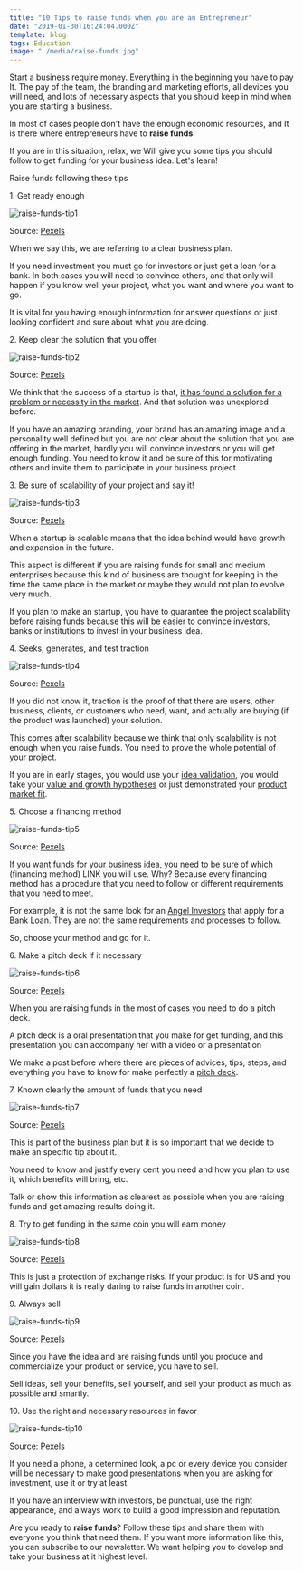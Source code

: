 ```yaml
---
title: "10 Tips to raise funds when you are an Entrepreneur"
date: "2019-01-30T16:24:04.000Z"
template: blog
tags: Education
image: "./media/raise-funds.jpg"
---
```



Start a business require money. Everything in the beginning you have to pay It. The pay of the team, the branding and marketing efforts, all devices you will need, and lots of necessary aspects that you should keep in mind when you are starting a business. 

In most of cases people don't have the enough economic resources, and It is there where entrepreneurs have to **raise funds**. 

If you are in this situation, relax, we Will give you some tips you should follow to get funding for your business idea. Let's learn!


<title-2>Raise funds following these tips</title-2>

<title-3>1. Get ready enough </title-3>

![raise-funds-tip1](./media/raise-funds-tip1.jpg)

Source: [Pexels](https://www.pexels.com/)

When we say this, we are referring to a clear business plan. 

If you need investment you must go for investors or just get a loan for a bank. In both cases you will need to convince others, and that only will happen if you know well your project, what you want and where you want to go. 

It is vital for you having enough information for answer questions or just looking confident and sure about what you are doing.

<title-3>2. Keep clear the solution that you offer</title-3>

![raise-funds-tip2](./media/raise-funds-tip2.jpg)

Source: [Pexels](https://www.pexels.com/)

We think that the success of a startup is that, [it has found a solution for a problem or necessity in the market](https://cobuildlab.com/blog/make-the-perfect-pitch-deck-and-convince-investors-easily/). And that solution was unexplored before. 

If you have an amazing branding, your brand has an amazing image and a personality well defined but you are not clear about the solution that you are offering in the market, hardly you will convince investors or you will get enough funding. You need to know it and be sure of this for motivating others and invite them to participate in your business project.

<title-3>3. Be sure of scalability of your project and say it!</title-3>

![raise-funds-tip3](./media/raise-funds-tip3.jpg)

Source: [Pexels](https://www.pexels.com/)


When a startup is scalable means that the idea behind would have growth and expansion in the future. 

This aspect is different if you are raising funds for small and medium enterprises because this kind of business are thought for keeping in the time the same place in the market or maybe they would not plan to evolve very much. 

If you plan to make an startup, you have to guarantee the project scalability before raising funds because this will be easier to convince investors, banks or institutions to invest in your business idea.

<title-3>4. Seeks, generates, and test traction</title-3>

![raise-funds-tip4](./media/raise-funds-tip4.jpg)

Source: [Pexels](https://www.pexels.com/)

If you did not know it, traction is the proof of that there are users, other business, clients, or customers who need, want, and actually are buying (if the product was launched) your solution. 

This comes after scalability because we think that only scalability is not enough when you raise funds. You need to prove the whole potential of your project. 

If you are in early stages, you would use your [idea validation](https://cobuildlab.com/blog/validating-your-idea-the-first-step-to-create-your-startup/), you would take your [value and growth hypotheses](https://cobuildlab.com/blog/value-hypothesis-and-growth-hypothesis/) or just demonstrated your [product market fit](https://cobuildlab.com/blog/achieving-product-market-fit-in-your-software-product/).

<title-3>5. Choose a financing method</title-3>

![raise-funds-tip5](./media/raise-funds-tip5.png)

Source: [Pexels](https://www.pexels.com/)

If you want funds for your business idea, you need to be sure of which (financing method) LINK you will use. Why? Because every financing method has a procedure that you need to follow or different requirements that you need to meet. 

For example, it is not the same look for an [Angel Investors](https://www.investopedia.com/terms/a/angelinvestor.asp) that apply for a Bank Loan. They are not the same requirements and processes to follow. 

So, choose your method and go for it.

<title-3>6. Make a pitch deck if it necessary</title-3>

![raise-funds-tip6](./media/raise-funds-tip6.jpeg)

Source: [Pexels](https://www.pexels.com/)

When you are raising funds in the most of cases you need to do a pitch deck. 

A pitch deck is a oral presentation that you make for get funding, and this presentation you can accompany her with a video or a presentation

We make a post before where there are pieces of advices, tips, steps, and everything you have to know for make perfectly a [pitch deck](https://cobuildlab.com/blog/make-the-perfect-pitch-deck-and-convince-investors-easily/). 

<title-3>7. Known clearly the amount of funds that you need</title-3>

![raise-funds-tip7](./media/raise-funds-tip7.jpeg)

Source: [Pexels](https://www.pexels.com/)

This is part of the business plan but it is so important that we decide to make an specific tip about it. 

You need to know and justify every cent you need and how you plan to use it, which benefits will bring, etc. 

Talk or show this information as clearest as possible when you are raising funds and get amazing results doing it.

<title-3>8. Try to get funding in the same coin you will earn money</title-3>

![raise-funds-tip8](./media/raise-funds-tip8.jpeg)

Source: [Pexels](https://www.pexels.com/)

This is just a protection of exchange risks. If your product is for US and you will gain dollars it is really daring to raise funds in another coin.

<title-3>9. Always sell</title-3>

![raise-funds-tip9](./media/raise-funds-tip9.jpeg)

Source: [Pexels](https://www.pexels.com/)

Since you have the idea and are raising funds until you produce and commercialize your product or service, you have to sell. 

Sell ideas, sell your benefits, sell yourself, and sell your product as much as possible and smartly. 

<title-3>10. Use the right and necessary resources in favor</title-3>

![raise-funds-tip10](./media/raise-funds-tip10.jpeg)

Source: [Pexels](https://www.pexels.com/)

If you need a phone, a determined look, a pc or every device you consider will be necessary to make good presentations when you are asking for investment, use it or try at least. 

If you have an interview with investors, be punctual, use the right appearance, and always work to build a good impression and reputation. 

Are you ready to **raise funds**? Follow these tips and share them with everyone you think that need them. If you want more information like this, you can subscribe to our newsletter. We want helping you to develop and take your business at it highest level.

